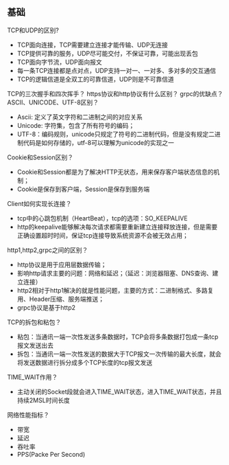 ## 基础

TCP和UDP的区别?
- TCP面向连接，TCP需要建立连接才能传输、UDP无连接
- TCP提供可靠的服务，UDP尽可能交付，不保证可靠，可能出现丢包
- TCP面向字节流，UDP面向报文
- 每一条TCP连接都是点对点，UDP支持一对一、一对多、多对多的交互通信
- TCP的逻辑信道是全双工的可靠信道，UDP则是不可靠信道

TCP的三次握手和四次挥手？
https协议和http协议有什么区别？
grpc的优缺点？
ASCII、UNICODE、UTF-8区别？
- Ascii: 定义了英文字符和二进制之间的对应关系
- Unicode: 字符集，包含了所有符号的编码；
- UTF-8：编码规则，unicode只规定了符号的二进制代码，但是没有规定二进制代码是如何存储的，utf-8可以理解为unicode的实现之一

Cookie和Session区别？
- Cookie和Session都是为了解决HTTP无状态，用来保存客户端状态信息的机制；
- Cookie是保存到客户端，Session是保存到服务端

Client如何实现长连接？
- tcp中的心跳包机制（HeartBeat），tcp的选项：SO_KEEPALIVE
- http的keepalive能够解决每次请求都需要重新建立连接释放连接，但是需要正确设置超时时间，保证tcp连接导致系统资源不会被无效占用；

http1,http2,grpc之间的区别？
- http协议是用于应用层数据传输；
- 影响http请求主要的问题：网络和延迟；（延迟：浏览器阻塞、DNS查询、建立连接）
- http2相对于http1解决的就是性能问题，主要的方式：二进制格式、多路复用、Header压缩、服务端推送；
- grpc协议是基于http2

TCP的拆包和粘包？
- 粘包：当通讯一端一次性发送多条数据时，TCP会将多条数据打包成一条tcp报文发送出去
- 拆包：当通讯一端一次性发送的数据大于TCP报文一次传输的最大长度，就会将发送数据进行拆分成多个TCP长度的tcp报文发送

TIME_WAIT作用？
- 主动关闭的Socket段就会进入TIME_WAIT状态，进入TIME_WAIT状态，并且持续2MSL时间长度

网络性能指标？
- 带宽
- 延迟
- 吞吐率
- PPS(Packe Per Second)

